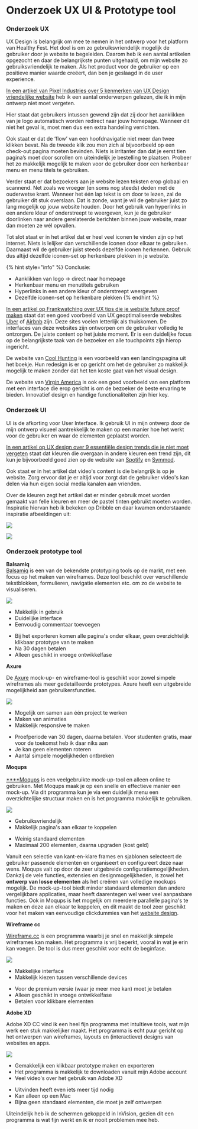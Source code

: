 # Onderzoek UX UI & Prototype tool

### Onderzoek UX 

UX Design is belangrijk om mee te nemen in het ontwerp voor het platform van Healthy Fest. Het doel is om zo gebruiksvriendelijk mogelijk de gebruiker door je website te begeleiden. Daarom heb ik een aantal artikelen opgezocht en daar de belangrijkste punten uitgehaald, om mijn website zo gebruiksvriendelijk te maken. Als het product voor de gebruiker op een positieve manier waarde creëert, dan ben je geslaagd in de user experience.

[In een artikel van Pixel Industries over 5 kenmerken van UX Design vriendelijke website](https://pixelindustries.com/nl/blog/5-kenmerken-van-een-ux-designvriendelijke-website/) heb ik een aantal onderwerpen gelezen, die ik in mijn ontwerp niet moet vergeten. 

Hier staat dat gebruikers intussen gewend zijn dat zij door het aanklikken van je logo automatisch worden redirect naar jouw homepage. Wanneer dit niet het geval is, moet men dus een extra handeling verrichten.  
  
Ook staat er dat de ‘flow’ van een hoofdnavigatie niet meer dan twee klikken bevat. Na de tweede klik zou men zich al bijvoorbeeld op een check-out pagina moeten bevinden. Niets is irritanter dan dat je eerst tien pagina’s moet door scrollen om uiteindelijk je bestelling te plaatsen. Probeer het zo makkelijk mogelijk te maken voor de gebruiker door een herkenbaar menu en menu titels te gebruiken.

Verder staat er dat bezoekers aan je website lezen teksten erop globaal en scannend. Net zoals we vroeger \(en soms nog steeds\) deden met de ouderwetse krant. Wanneer het één lap tekst is om door te lezen, zal de gebruiker dit stuk overslaan. Dat is zonde, want je wil de gebruiker juist zo lang mogelijk op jouw website houden. Door het gebruik van hyperlinks in een andere kleur of onderstreept te weergeven, kun je de gebruiker doorlinken naar andere gerelateerde berichten binnen jouw website, maar dan moeten ze wél opvallen.

Tot slot staat er in het artikel dat er heel veel iconen te vinden zijn op het internet. Niets is lelijker dan verschillende iconen door elkaar te gebruiken. Daarnaast wil de gebruiker juist steeds dezelfde iconen herkennen. Gebruik dus altijd dezelfde iconen-set op herkenbare plekken in je website.

{% hint style="info" %}
Conclusie:  
- Aanklikken van logo -&gt; direct naar homepage  
- Herkenbaar menu en menutitels gebruiken  
- Hyperlinks in een andere kleur of onderstreept weergeven  
- Dezelfde iconen-set op herkenbare plekken
{% endhint %}

[In een artikel op Frankwatching over UX tips die je website future proof maken](https://www.frankwatching.com/archive/2015/07/09/5-ux-tips-die-je-merk-future-proof-maken/) staat dat een goed voorbeeld van UX geoptimaliseerde websites [Uber](https://www.uber.com/) of [Airbnb](https://www.airbnb.nl/) zijn. Deze sites voelen letterlijk als thuiskomen. De interfaces van deze websites zijn ontworpen om de gebruiker volledig te ontzorgen. De juiste content op het juiste moment. Er is een duidelijke focus op de belangrijkste taak van de bezoeker en alle touchpoints zijn hierop ingericht. 

De website van [Cool Hunting](http://www.coolhunting.com/) is een voorbeeld van een landingspagina uit het boekje. Hun redesign is er op gericht om het de gebruiker zo makkelijk mogelijk te maken zonder dat het ten koste gaat van het visual design.  
  
De website van [Virgin America](https://www.virginamerica.com/) is ook een goed voorbeeld van een platform met een interface die erop gericht is om de bezoeker de beste ervaring te bieden. Innovatief design en handige functionaliteiten zijn hier key.

### Onderzoek UI

UI is de afkorting voor User Interface. Ik gebruik UI in mijn ontwerp door de mijn ontwerp visueel aantrekkelijk te maken op een manier hoe het werkt voor de gebruiker en waar de elementen geplaatst worden.

[In een artikel op UX design over 9 essentiële design trends die je niet moet vergeten](https://uxdesign.cc/9-essential-ui-design-trends-you-should-stick-to-in-2018-26f33d1fe980) staat dat kleuren die overgaan in andere kleuren een trend zijn, dit kun je bijvoorbeeld goed zien op de website van [Spotify](https://www.spotify.com/uk/?utm_source=spotify&utm_medium=web&utm_campaign=start) en [Symmod](http://www.symodd.com/).   
  
Ook staat er in het artikel dat video's content is die belangrijk is op je website. Zorg ervoor dat je er altijd voor zorgt dat de gebruiker video's kan delen via hun eigen social media kanalen aan vrienden. 

Over de kleuren zegt het artikel dat er minder gebruik moet worden gemaakt van felle kleuren en meer de pastel tinten gebruikt moeten worden. Inspiratie hiervan heb ik bekeken op Dribble en daar kwamen onderstaande inspiratie afbeeldingen uit:

![](../../.gitbook/assets/furniture_magazine.jpg)

![](../../.gitbook/assets/interfaces_ipad.jpg)

###  Onderzoek prototype tool 

**Balsamiq**  
[Balsamiq](https://balsamiq.com/) is een van de bekendste prototyping tools op de markt, met een focus op het maken van wireframes. Deze tool beschikt over verschillende tekstblokken, formulieren, navigatie elementen etc. om zo de website te visualiseren. 

![](../../.gitbook/assets/schermafbeelding-2019-03-15-om-14.35.12.png)

+ Makkelijk in gebruik   
+ Duidelijke interface  
+ Eenvoudig commentaar toevoegen  
  
- Bij het exporteren komen alle pagina's onder elkaar, geen overzichtelijk klikbaar prototype van te maken  
- Na 30 dagen betalen  
- Alleen geschikt in vroege ontwikkelfase  
  
**Axure**

De [Axure](https://www.axure.com/) mock-up- en wireframe-tool is geschikt voor zowel simpele wireframes als meer gedetailleerde prototypes. Axure heeft een uitgebreide mogelijkheid aan gebruikersfuncties.

![](../../.gitbook/assets/schermafbeelding-2019-03-18-om-16.27.05.png)

  
+ Mogelijk om samen aan één project te werken  
+ Maken van animaties  
+ Makkelijk responsive te maken  
  
- Proefperiode van 30 dagen, daarna betalen. Voor studenten gratis, maar voor de toekomst heb ik daar niks aan  
- Je kan geen elementen roteren  
- Aantal simpele mogelijkheden ontbreken

**Moqups**  
[  
****Moqups](https://moqups.com/) is een veelgebruikte mock-up-tool en alleen online te gebruiken. Met Moqups maak je op een snelle en effectieve manier een mock-up. Via dit programma kun je via een duidelijk menu een overzichtelijke structuur maken en is het programma makkelijk te gebruiken.

![](../../.gitbook/assets/schermafbeelding-2019-03-18-om-17.21.18.png)

+ Gebruiksvriendelijk  
+ Makkelijk pagina's aan elkaar te koppelen

- Weinig standaard elementen  
- Maximaal 200 elementen, daarna upgraden \(kost geld\)

Vanuit een selectie van kant-en-klare frames en sjablonen selecteert de gebruiker passende elementen en organiseert en configureert deze naar wens. Moqups valt op door de zeer uitgebreide configuratiemogelijkheden. Dankzij de vele functies, extensies en designmogelijkheden, is zowel het **ontwerp van losse elementen** als het creëren van volledige mockups mogelijk. De mock-up-tool biedt minder standaard elementen dan andere vergelijkbare applicaties, maar heeft daarentegen wel weer veel aanpasbare functies. Ook in Moqups is het mogelijk om meerdere parallelle pagina's te maken en deze aan elkaar te koppelen, en dit maakt de tool zeer geschikt voor het maken van eenvoudige clickdummies van het [website design](https://www.strato.nl/hosting/website-designs/).

**Wireframe cc**  
  
[Wireframe.cc](https://wireframe.cc/) is een programma waarbij je snel en makkelijk simpele wireframes kan maken. Het programma is vrij beperkt, vooral in wat je erin kan voegen. De tool is dus meer geschikt voor echt de beginfase.

![](../../.gitbook/assets/schermafbeelding-2019-03-18-om-17.39.38.png)

+ Makkelijke interface  
+ Makkelijk kiezen tussen verschillende devices  
  
- Voor de premium versie \(waar je meer mee kan\) moet je betalen  
- Alleen geschikt in vroege ontwikkelfase  
- Betalen voor klikbare elementen  
  
**Adobe XD**

Adobe XD CC vind ik een heel fijn programma met intuïtieve tools, wat mijn werk een stuk makkelijker maakt. Het programma is echt puur gericht op het ontwerpen van wireframes, layouts en \(interactieve\) designs van websites en apps.

![](../../.gitbook/assets/schermafbeelding-2019-03-19-om-11.45.24.png)

  
+ Gemakkelijk een klikbaar prototype maken en exporteren  
+ Het programma is makkelijk te downloaden vanuit mijn Adobe account  
+ Veel video's over het gebruik van Adobe XD  
  
- Uitvinden heeft even iets meer tijd nodig  
- Kan alleen op een Mac  
- Bijna geen standaard elementen, die moet je zelf ontwerpen



Uiteindelijk heb ik de schermen gekoppeld in InVision, gezien dit een programma is wat fijn werkt en ik er nooit problemen mee heb.  
 





